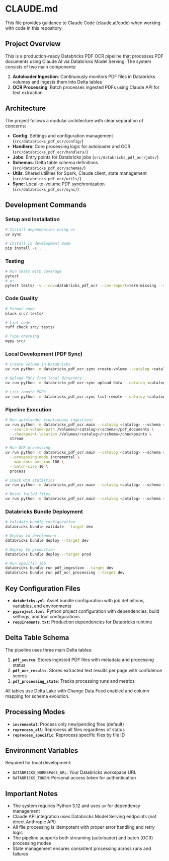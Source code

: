 # CLAUDE.md

This file provides guidance to Claude Code (claude.ai/code) when working with code in this repository.

## Project Overview

This is a production-ready Databricks PDF OCR pipeline that processes PDF documents using Claude AI via Databricks Model Serving. The system consists of two main components:

1. **Autoloader Ingestion**: Continuously monitors PDF files in Databricks volumes and ingests them into Delta tables
2. **OCR Processing**: Batch processes ingested PDFs using Claude API for text extraction

## Architecture

The project follows a modular architecture with clear separation of concerns:

- **Config**: Settings and configuration management (`src/databricks_pdf_ocr/config/`)
- **Handlers**: Core processing logic for autoloader and OCR (`src/databricks_pdf_ocr/handlers/`)
- **Jobs**: Entry points for Databricks jobs (`src/databricks_pdf_ocr/jobs/`)
- **Schemas**: Delta table schema definitions (`src/databricks_pdf_ocr/schemas/`)
- **Utils**: Shared utilities for Spark, Claude client, state management (`src/databricks_pdf_ocr/utils/`)
- **Sync**: Local-to-volume PDF synchronization (`src/databricks_pdf_ocr/sync/`)

## Development Commands

### Setup and Installation
```bash
# Install dependencies using uv
uv sync

# Install in development mode
pip install -e .
```

### Testing
```bash
# Run tests with coverage
pytest
# or
pytest tests/ -v --cov=databricks_pdf_ocr --cov-report=term-missing --cov-report=html
```

### Code Quality
```bash
# Format code
black src/ tests/

# Lint code
ruff check src/ tests/

# Type checking
mypy src/
```

### Local Development (PDF Sync)
```bash
# Create volume in Databricks
uv run python -m databricks_pdf_ocr.sync create-volume --catalog <catalog> --schema <schema> --volume pdf_documents

# Upload PDFs from local directory
uv run python -m databricks_pdf_ocr.sync upload data --catalog <catalog> --schema <schema> --volume pdf_documents

# List remote PDFs
uv run python -m databricks_pdf_ocr.sync list-remote --catalog <catalog> --schema <schema> --volume pdf_documents
```

### Pipeline Execution
```bash
# Run autoloader (continuous ingestion)
uv run python -m databricks_pdf_ocr.main --catalog <catalog> --schema <schema> autoloader \
  --source-volume-path /Volumes/<catalog>/<schema>/pdf_documents \
  --checkpoint-location /Volumes/<catalog>/<schema>/checkpoints \
  stream

# Run OCR processing
uv run python -m databricks_pdf_ocr.main --catalog <catalog> --schema <schema> ocr \
  --processing-mode incremental \
  --max-docs-per-run 100 \
  --batch-size 10 \
  process

# Check OCR statistics
uv run python -m databricks_pdf_ocr.main --catalog <catalog> --schema <schema> ocr stats

# Reset failed files
uv run python -m databricks_pdf_ocr.main --catalog <catalog> --schema <schema> ocr reset-failed
```

### Databricks Bundle Deployment
```bash
# Validate bundle configuration
databricks bundle validate --target dev

# Deploy to development
databricks bundle deploy --target dev

# Deploy to production
databricks bundle deploy --target prod

# Run specific job
databricks bundle run pdf_ingestion --target dev
databricks bundle run pdf_ocr_processing --target dev
```

## Key Configuration Files

- **`databricks.yml`**: Asset bundle configuration with job definitions, variables, and environments
- **`pyproject.toml`**: Python project configuration with dependencies, build settings, and tool configurations
- **`requirements.txt`**: Production dependencies for Databricks runtime

## Delta Table Schema

The pipeline uses three main Delta tables:

1. **`pdf_source`**: Stores ingested PDF files with metadata and processing status
2. **`pdf_ocr_results`**: Stores extracted text results per page with confidence scores
3. **`pdf_processing_state`**: Tracks processing runs and metrics

All tables use Delta Lake with Change Data Feed enabled and column mapping for schema evolution.

## Processing Modes

- **`incremental`**: Process only new/pending files (default)
- **`reprocess_all`**: Reprocess all files regardless of status
- **`reprocess_specific`**: Reprocess specific files by file ID

## Environment Variables

Required for local development:
- `DATABRICKS_WORKSPACE_URL`: Your Databricks workspace URL
- `DATABRICKS_TOKEN`: Personal access token for authentication

## Important Notes

- The system requires Python 3.12 and uses `uv` for dependency management
- Claude API integration uses Databricks Model Serving endpoints (not direct Anthropic API)
- All file processing is idempotent with proper error handling and retry logic
- The pipeline supports both streaming (autoloader) and batch (OCR) processing modes
- State management ensures consistent processing across runs and failures